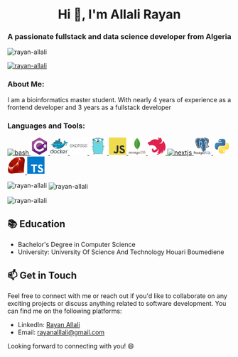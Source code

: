 <h1 align="center">Hi 👋, I'm Allali Rayan</h1>
<h3 align="center">A passionate fullstack and data science developer from Algeria</h3>

<p align="left"> <img src="https://komarev.com/ghpvc/?username=rayan-allali&label=Profile%20views&color=0e75b6&style=flat" alt="rayan-allali" /> </p>

<p align="left"> <a href="https://github.com/ryo-ma/github-profile-trophy"><img src="https://github-profile-trophy.vercel.app/?username=rayan-allali" alt="rayan-allali" /></a> </p>

<h3 align="left">About Me:</h3>
<p align="left">
I am a bioinformatics master student. With nearly 4 years of experience as a frontend developer and 3 years as a fullstack developer
</p>

<h3 align="left">Languages and Tools:</h3>
<p align="left"> <a href="https://www.gnu.org/software/bash/" target="_blank" rel="noreferrer"> <img src="https://www.vectorlogo.zone/logos/gnu_bash/gnu_bash-icon.svg" alt="bash" width="40" height="40"/> </a> <a href="https://www.w3schools.com/cs/" target="_blank" rel="noreferrer"> <img src="https://raw.githubusercontent.com/devicons/devicon/master/icons/csharp/csharp-original.svg" alt="csharp" width="40" height="40"/> </a> <a href="https://www.docker.com/" target="_blank" rel="noreferrer"> <img src="https://raw.githubusercontent.com/devicons/devicon/master/icons/docker/docker-original-wordmark.svg" alt="docker" width="40" height="40"/> </a> <a href="https://expressjs.com" target="_blank" rel="noreferrer"> <img src="https://raw.githubusercontent.com/devicons/devicon/master/icons/express/express-original-wordmark.svg" alt="express" width="40" height="40"/> </a> <a href="https://golang.org" target="_blank" rel="noreferrer"> <img src="https://raw.githubusercontent.com/devicons/devicon/master/icons/go/go-original.svg" alt="go" width="40" height="40"/> </a> <a href="https://developer.mozilla.org/en-US/docs/Web/JavaScript" target="_blank" rel="noreferrer"> <img src="https://raw.githubusercontent.com/devicons/devicon/master/icons/javascript/javascript-original.svg" alt="javascript" width="40" height="40"/> </a> <a href="https://www.mongodb.com/" target="_blank" rel="noreferrer"> <img src="https://raw.githubusercontent.com/devicons/devicon/master/icons/mongodb/mongodb-original-wordmark.svg" alt="mongodb" width="40" height="40"/> </a> <a href="https://nestjs.com/" target="_blank" rel="noreferrer"> <img src="https://raw.githubusercontent.com/devicons/devicon/master/icons/nestjs/nestjs-plain.svg" alt="nestjs" width="40" height="40"/> </a> <a href="https://nextjs.org/" target="_blank" rel="noreferrer"> <img src="https://cdn.worldvectorlogo.com/logos/nextjs-2.svg" alt="nextjs" width="40" height="40"/> </a> <a href="https://www.postgresql.org" target="_blank" rel="noreferrer"> <img src="https://raw.githubusercontent.com/devicons/devicon/master/icons/postgresql/postgresql-original-wordmark.svg" alt="postgresql" width="40" height="40"/> </a> <a href="https://www.python.org" target="_blank" rel="noreferrer"> <img src="https://raw.githubusercontent.com/devicons/devicon/master/icons/python/python-original.svg" alt="python" width="40" height="40"/> </a> <a href="https://www.ruby-lang.org/en/" target="_blank" rel="noreferrer"> <img src="https://raw.githubusercontent.com/devicons/devicon/master/icons/ruby/ruby-original.svg" alt="ruby" width="40" height="40"/> </a> <a href="https://www.typescriptlang.org/" target="_blank" rel="noreferrer"> <img src="https://raw.githubusercontent.com/devicons/devicon/master/icons/typescript/typescript-original.svg" alt="typescript" width="40" height="40"/> </a>  </p>

<p><img align="left" src="https://github-readme-stats.vercel.app/api/top-langs?username=rayan-allali&show_icons=true&locale=en&layout=compact" alt="rayan-allali" /></p>

<p>&nbsp;<img align="center" src="https://github-readme-stats.vercel.app/api?username=rayan-allali&show_icons=true&locale=en" alt="rayan-allali" /></p>

<p><img align="center" src="https://github-readme-streak-stats.herokuapp.com/?user=rayan-allali&" alt="rayan-allali" /></p>


## 📚 Education

- Bachelor's Degree in Computer Science
- University: University Of Science And Technology Houari Boumediene

## 📫 Get in Touch

Feel free to connect with me or reach out if you'd like to collaborate on any exciting projects or discuss anything related to software development. You can find me on the following platforms:

- LinkedIn: [Rayan Allali](https://www.linkedin.com/in/rayan-allali-433932226/)
- Email: rayanalllali@gmail.com

Looking forward to connecting with you! 😄
